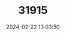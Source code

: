 ---
title: "31915"
category: "Shorea carapae"
draft: false
date: 2024-02-22 13:03:50
languages:
  English: ["Red Balau"]
---